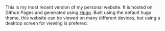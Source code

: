 This is my most recent version of my personal website. It is hosted on Github Pages and generated using [Hugo](https://gohugo.io/). Built using the default hugo theme, this website can be viewed on many different devices, but using a desktop screen for viewing is prefered. 

